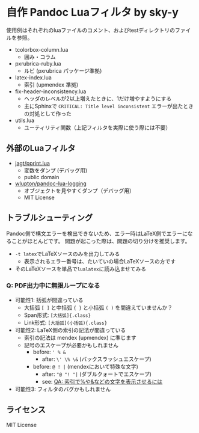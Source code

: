 # 自作 Pandoc Luaフィルタ by sky-y

使用例はそれぞれのluaファイルのコメント、およびtestディレクトリのファイルを参照。

- tcolorbox-column.lua
    - 囲み・コラム
- pxrubrica-ruby.lua
    - ルビ (pxrubrica パッケージ準拠)
- latex-index.lua
    - 索引 (upmendex 準拠)
- fix-header-inconsistency.lua
    - ヘッダのレベルが2以上増えたときに、1だけ増やすようにする
    - 主にSphinxで `CRITICAL: Title level inconsistent` エラーが出たときの対処として作った
- utils.lua
    - ユーティリティ関数（上記フィルタを実際に使う際には不要）

## 外部のLuaフィルタ

- [jagt/pprint.lua](https://github.com/jagt/pprint.lua)
    - 変数をダンプ (デバッグ用)
    - public domain
- [wlupton/pandoc-lua-logging](https://github.com/wlupton/pandoc-lua-logging)
    - オブジェクトを見やすくダンプ（デバッグ用）
    - MIT License

## トラブルシューティング

Pandoc側で構文エラーを検出できないため、エラー時はLaTeX側でエラーになることがほとんどです。
問題が起こった際は、問題の切り分けを推奨します。

- `-t latex`でLaTeXソースのみを出力してみる
    - 表示されるエラー番号は、たいていの場合LaTeXソースの方です
- そのLaTeXソースを単品で`lualatex`に読み込ませてみる

### Q: PDF出力中に無限ループになる

- 可能性1: 括弧が間違っている
    - 大括弧 `[ ]` と中括弧  `{ }` と小括弧 `( )` を間違えていませんか？
    - Span形式: `[大括弧]{.class}` 
    - Link形式: `[大括弧](小括弧){.class}`
- 可能性2: LaTeX側の索引の記法が間違っている
    - 索引の記法は mendex (upmendex) に準じます
    - 記号のエスケープが必要かもしれません
        - before: `' % &`
            - after: `\' \% \&` (バックスラッシュエスケープ)
        - before: `@ ! |` (mendexにおいて特殊な文字)
            - after: `"@ "! "|` (ダブルクォートでエスケープ)
            - see: [QA: 索引で%や&などの文字を表示させるには](https://oku.edu.mie-u.ac.jp/tex/mod/forum/discuss.php?d=2508)
- 可能性3: フィルタのバグかもしれません

## ライセンス

MIT License